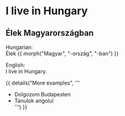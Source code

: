 
# I live in Hungary  
## Élek Magyarországban

Hungarian:  
Élek {{ morph("Magyar", "-ország", "-ban") }}

English:  
I live in Hungary.

{{ details("More examples", '''
- Dolgozom Budapesten  
- Tanulok angolul  
''') }}
